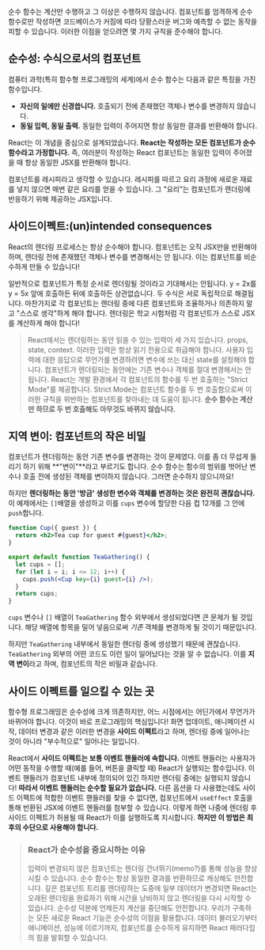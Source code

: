순수 함수는 계산만 수행하고 그 이상은 수행하지 않습니다. 컴포넌트를 엄격하게 순수 함수로만 작성하면 코드베이스가 커짐에 따라 당황스러운 버그와 예측할 수 없는 동작을 피할 수 있습니다. 이러한 이점을 얻으려면 몇 가지 규칙을 준수해야 합니다.

## 순수성: 수식으로서의 컴포넌트

컴퓨터 과학(특히 함수형 프로그래밍의 세계)에서 순수 함수는 다음과 같은 특징을 가진 함수입니다.

- **자신의 일에만 신경씁니다.** 호출되기 전에 존재했던 객체나 변수를 변경하지 않습니다.
- **동일 입력, 동일 출력.** 동일한 입력이 주어지면 항상 동일한 결과를 반환해야 합니다.

React는 이 개념을 중심으로 설계되었습니다. **React는 작성하는 모든 컴포넌트가 순수 함수라고 가정합니다.** 즉, 여러분이 작성하는 React 컴포넌트는 동일한 입력이 주어졌을 때 항상 동일한 JSX를 반환해야 합니다.

컴포넌트를 레시피라고 생각할 수 있습니다. 레시피를 따르고 요리 과정에 새로운 재료를 넣지 않으면 매번 같은 요리를 얻을 수 있습니다. 그 "요리"는 컴포넌트가 렌더링에 반응하기 위해 제공하는 JSX입니다.

## 사이드이펙트:(un)intended consequences

React의 렌더링 프로세스는 항상 순수해야 합니다. 컴포넌트는 오직 JSX만을 반환해야 하며, 렌더링 전에 존재했던 객체나 변수를 변경해서는 안 됩니다. 이는 컴포넌트를 비순수하게 만들 수 있습니다!

일반적으로 컴포넌트가 특정 순서로 렌더링될 것이라고 기대해서는 안됩니다. y = 2x를 y = 5x 앞에 호출하든 뒤에 호출하든 상관없습니다. 두 수식은 서로 독립적으로 해결됩니다. 마찬가지로 각 컴포넌트는 렌더링 중에 다른 컴포넌트와 조율하거나 의존하지 말고 "스스로 생각"하게 해야 합니다. 렌더링은 학교 시험처럼 각 컴포넌트가 스스로 JSX를 계산하게 해야 합니다!

> React에서는 렌더링하는 동안 읽을 수 있는 입력이 세 가지 있습니다. props, state, context. 이러한 입력은 항상 읽기 전용으로 취급해야 합니다.
> 사용자 입력에 대한 응답으로 무언가를 변경하려면 변수에 쓰는 대신 state를 설정해야 합니다. 컴포넌트가 렌더링되는 동안에는 기존 변수나 객체를 절대 변경해서는 안됩니다.
> React는 개발 환경에서 각 컴포넌트의 함수를 두 번 호출하는 "Strict Mode"를 제공합니다. Strict Mode는 컴포넌트 함수를 두 번 호출함으로써 이러한 규칙을 위반하는 컴포넌트를 찾아내는 데 도움이 됩니다.
> **순수 함수는 계산만 하므로 두 번 호출해도 아무것도 바뀌지 않습니다.**

## 지역 변이: 컴포넌트의 작은 비밀

컴포넌트가 렌더링하는 동안 기존 변수를 변경하는 것이 문제였다. 이를 좀 더 무섭게 들리기 하기 위해 **"변이"**라고 부르기도 합니다. 순수 함수는 함수의 범위를 벗어난 변수나 호출 전에 생성된 객체를 변이하지 않습니다. 그러면 순수하지 않으니까요!

하지만 **렌더링하는 동안 '방금' 생성한 변수와 객체를 변경하는 것은 완전히 괜찮습니다.** 이 예제에서는 `[]`배열을 생성하고 이를 `cups` 변수에 할당한 다음 컵 12개를 그 안에 `push`합니다.

```jsx
function Cup({ guest }) {
  return <h2>Tea cup for guest #{guest}</h2>;
}

export default function TeaGathering() {
  let cups = [];
  for (let i = i; i <= 12; i++) {
    cups.push(<Cup key={i} guest={i} />);
  }
  return cups;
}
```

`cups` 변수나 `[]` 배열이 `TeaGathering` 함수 외부에서 생성되었다면 큰 문제가 될 것입니다. 해당 배열에 항목을 밀어 넣음으로써 _기존_ 객체를 변경하게 될 것이기 때문입니다.

하지만 `TeaGathering` 내부에서 동일한 렌더링 중에 생성했기 때문에 괜찮습니다. `TeaGathering` 외부의 어떤 코드도 이런 일이 일어났다는 것을 알 수 없습니다. 이를 **지역 변이**라고 하며, 컴포넌트의 작은 비밀과 같습니다.

## 사이드 이펙트를 일으킬 수 있는 곳

함수형 프로그래밍은 순수성에 크게 의존하지만, 어느 시점에서는 어딘가에서 무언가가 바뀌어야 합니다. 이것이 바로 프로그래밍의 핵심입니다! 화면 업데이트, 애니메이션 시작, 데이터 변경과 같은 이러한 변경을 **사이드 이펙트**라고 하며, 렌더링 중에 일어나는 것이 아니라 "부수적으로" 일어나는 일입니다.

React에서 **사이드 이펙트는 보통 이벤트 핸들러에 속합니다.** 이벤트 핸들러는 사용자가 어떤 동작을 수행할 때(예를 들어, 버튼을 클릭할 때) React가 실행되는 함수입니다. 이벤트 핸들러가 컴포넌트 내부에 정의되어 있긴 하지만 렌더링 중에는 실행되지 않습니다! **따라서 이벤트 핸들러는 순수할 필요가 없습니다.**
다른 옵션을 다 사용했는데도 사이드 이펙트에 적합한 이벤트 핸들러를 찾을 수 없다면, 컴포넌트에서 `useEffect` 호출을 통해 반환된 JSX에 이벤트 핸들러를 첨부할 수 있습니다. 이렇게 하면 나중에 렌더링 후 사이드 이펙트가 허용될 때 React가 이를 실행하도록 지시합니다. **하지만 이 방법은 최후의 수단으로 사용해야 합니다.**

> ### React가 순수성을 중요시하는 이유
>
> 입력이 변경되지 않은 컴포넌트는 렌더링 건너뛰기(memo?)를 통해 성능을 향상시킬 수 있습니다. 순수 함수는 항상 동일한 결과를 반환하므로 캐싱해도 안전합니다.
> 깊은 컴포넌트 트리를 렌더링하는 도중에 일부 데이터가 변경되면 React는 오래된 렌더링을 완료하기 위해 시간을 낭비하지 않고 렌더링을 다시 시작할 수 있습니다. 순수성 덕분에 언제든지 계산을 중단해도 안전합니다.
> 우리가 구축하는 모든 새로운 React 기능은 순수성의 이점을 활용합니다. 데이터 불러오기부터 애니메이션, 성능에 이르기까지, 컴포넌트를 순수하게 유지하면 React 패러다임의 힘을 발휘할 수 있습니다.
